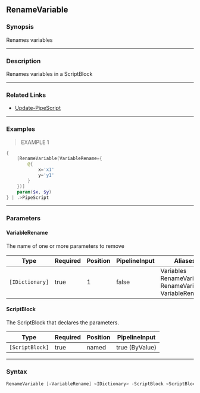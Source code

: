 RenameVariable
--------------




### Synopsis
Renames variables



---


### Description

Renames variables in a ScriptBlock



---


### Related Links
* [Update-PipeScript](Update-PipeScript.md)





---


### Examples
> EXAMPLE 1

```PowerShell
{
    [RenameVariable(VariableRename={
        @{
            x='x1'
            y='y1'
        }
    })]
    param($x, $y)
} | .>PipeScript
```


---


### Parameters
#### **VariableRename**

The name of one or more parameters to remove






|Type           |Required|Position|PipelineInput|Aliases                                                             |
|---------------|--------|--------|-------------|--------------------------------------------------------------------|
|`[IDictionary]`|true    |1       |false        |Variables<br/>RenameVariables<br/>RenameVariable<br/>VariableRenames|



#### **ScriptBlock**

The ScriptBlock that declares the parameters.






|Type           |Required|Position|PipelineInput |
|---------------|--------|--------|--------------|
|`[ScriptBlock]`|true    |named   |true (ByValue)|





---


### Syntax
```PowerShell
RenameVariable [-VariableRename] <IDictionary> -ScriptBlock <ScriptBlock> [<CommonParameters>]
```
